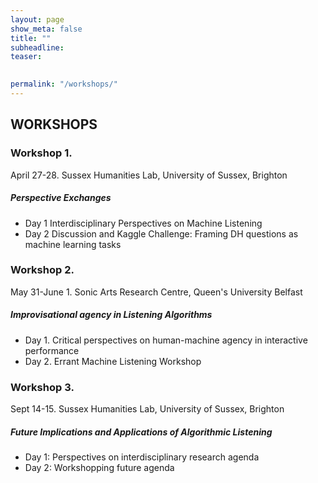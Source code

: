 ```yaml
---
layout: page
show_meta: false
title: ""
subheadline: 
teaser: 

 
permalink: "/workshops/"
---
```

## WORKSHOPS

### Workshop 1. 
April 27-28. Sussex Humanities Lab, University of Sussex, Brighton

##### Perspective Exchanges 
+ Day 1 Interdisciplinary Perspectives on Machine Listening 
+ Day 2 Discussion and Kaggle Challenge: Framing DH questions as machine learning tasks

### Workshop 2. 
May 31-June 1. Sonic Arts Research Centre, Queen's University Belfast

##### Improvisational agency in Listening Algorithms
+ Day 1. Critical perspectives on human-machine agency  in interactive performance
+ Day 2. Errant Machine Listening Workshop

### Workshop 3. 
Sept 14-15. Sussex Humanities Lab, University of Sussex, Brighton

##### Future Implications and Applications of Algorithmic Listening
+ Day 1: Perspectives on interdisciplinary research agenda
+ Day 2: Workshopping future agenda

      

    

